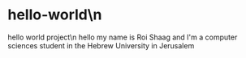 # hello-world\n
hello world project\n
hello my name is Roi Shaag and I'm a computer sciences student in the Hebrew University in Jerusalem

